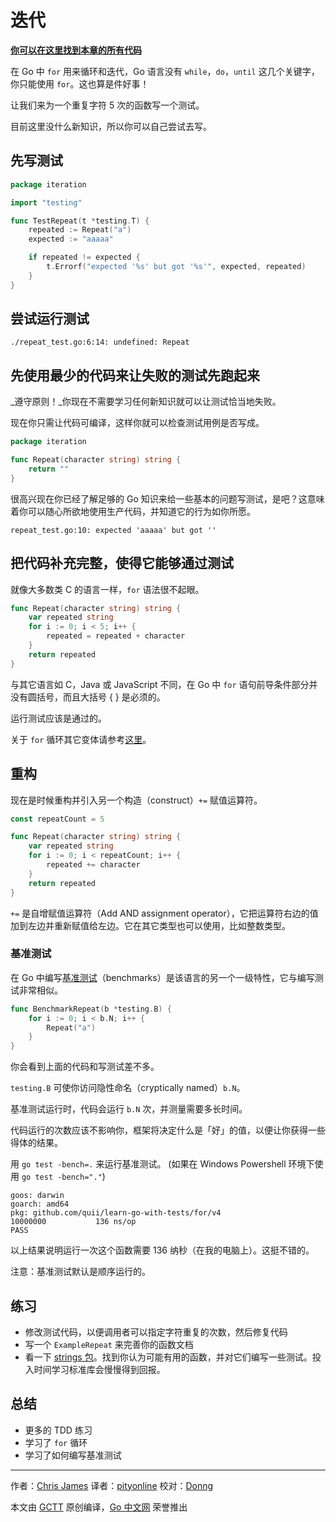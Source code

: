 # 迭代

**[你可以在这里找到本章的所有代码](https://github.com/quii/learn-go-with-tests/tree/master/for)**

在 Go 中 `for` 用来循环和迭代，Go 语言没有 `while`，`do`，`until` 这几个关键字，你只能使用 `for`。这也算是件好事！

让我们来为一个重复字符 5 次的函数写一个测试。

目前这里没什么新知识，所以你可以自己尝试去写。

## 先写测试

```go
package iteration

import "testing"

func TestRepeat(t *testing.T) {
    repeated := Repeat("a")
    expected := "aaaaa"

    if repeated != expected {
        t.Errorf("expected '%s' but got '%s'", expected, repeated)
    }
}
```

## 尝试运行测试

`./repeat_test.go:6:14: undefined: Repeat`

## 先使用最少的代码来让失败的测试先跑起来

_遵守原则！_你现在不需要学习任何新知识就可以让测试恰当地失败。

现在你只需让代码可编译，这样你就可以检查测试用例是否写成。

```go
package iteration

func Repeat(character string) string {
    return ""
}
```

很高兴现在你已经了解足够的 Go 知识来给一些基本的问题写测试，是吧？这意味着你可以随心所欲地使用生产代码，并知道它的行为如你所愿。

`repeat_test.go:10: expected 'aaaaa' but got ''`

## 把代码补充完整，使得它能够通过测试

就像大多数类 C 的语言一样，`for` 语法很不起眼。

```go
func Repeat(character string) string {
    var repeated string
    for i := 0; i < 5; i++ {
        repeated = repeated + character
    }
    return repeated
}
```

与其它语言如 C，Java 或 JavaScript 不同，在 Go 中 `for` 语句前导条件部分并没有圆括号，而且大括号 { } 是必须的。

运行测试应该是通过的。

关于 `for` 循环其它变体请参考[这里](https://gobyexample.com/for)。

## 重构

现在是时候重构并引入另一个构造（construct）`+=` 赋值运算符。

```go
const repeatCount = 5

func Repeat(character string) string {
    var repeated string
    for i := 0; i < repeatCount; i++ {
        repeated += character
    }
    return repeated
}
```

`+=` 是自增赋值运算符（Add AND assignment operator），它把运算符右边的值加到左边并重新赋值给左边。它在其它类型也可以使用，比如整数类型。

### 基准测试

在 Go 中编写[基准测试](https://golang.org/pkg/testing/#hdr-Benchmarks)（benchmarks）是该语言的另一个一级特性，它与编写测试非常相似。

```go
func BenchmarkRepeat(b *testing.B) {
    for i := 0; i < b.N; i++ {
        Repeat("a")
    }
}
```

你会看到上面的代码和写测试差不多。

`testing.B` 可使你访问隐性命名（cryptically named）`b.N`。

基准测试运行时，代码会运行 `b.N` 次，并测量需要多长时间。

代码运行的次数应该不影响你，框架将决定什么是「好」的值，以便让你获得一些得体的结果。

用 `go test -bench=.` 来运行基准测试。 (如果在 Windows Powershell 环境下使用 `go test -bench="."`)

```text
goos: darwin
goarch: amd64
pkg: github.com/quii/learn-go-with-tests/for/v4
10000000           136 ns/op
PASS
```

以上结果说明运行一次这个函数需要 136 纳秒（在我的电脑上）。这挺不错的。

注意：基准测试默认是顺序运行的。

## 练习

* 修改测试代码，以便调用者可以指定字符重复的次数，然后修复代码
* 写一个 `ExampleRepeat` 来完善你的函数文档
* 看一下 [strings 包](https://golang.org/pkg/strings)。找到你认为可能有用的函数，并对它们编写一些测试。投入时间学习标准库会慢慢得到回报。

## 总结

* 更多的 TDD 练习
* 学习了 `for` 循环
* 学习了如何编写基准测试

---

作者：[Chris James](https://dev.to/quii)
译者：[pityonline](https://github.com/pityonline)
校对：[Donng](https://github.com/Donng)

本文由 [GCTT](https://github.com/studygolang/GCTT) 原创编译，[Go 中文网](https://studygolang.com/) 荣誉推出
